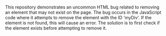 This repository demonstrates an uncommon HTML bug related to removing an element that may not exist on the page. The bug occurs in the JavaScript code where it attempts to remove the element with the ID 'myDiv'. If the element is not found, this will cause an error. The solution is to first check if the element exists before attempting to remove it.